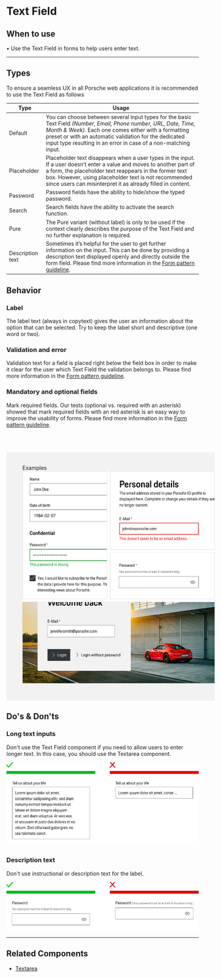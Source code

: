 # Text Field

## When to use

  • Use the Text Field in forms to help users enter text.


---

## Types

To ensure a seamless UX in all Porsche web applications it is recommended to use the Text Field as follows

| Type | Usage |
|----|----|
| Default | You can choose between several input types for the basic Text Field _(Number, Email, Phone number, URL, Date, Time, Month & Week)_. Each one comes either with a formatting preset or with an automatic validation for the dedicated input type resulting in an error in case of a non-matching input.  |
| Placeholder | Placeholder text disappears when a user types in the input. If a user doesn’t enter a value and moves to another part of a form, the placeholder text reappears in the former text box. However, using placeholder text is not recommended since users can misinterpret it as already filled in content.  |
| Password | Password fields have the ability to hide/show the typed password.  |
| Search | Search fields have the ability to activate the search function.    |
| Pure | The Pure variant (without label) is only to be used if the context clearly describes the purpose of the Text Field and no further explanation is required.    |
| Description text | Sometimes it’s helpful for the user to get further information on the input. This can be done by providing a description text displayed openly and directly outside the form field. Please find more information in the [Form pattern guideline](/patterns/forms).    |


## Behavior

### Label
The label text (always in copytext) gives the user an information about the option that can be selected. Try to keep the label short and descriptive (one  word or two).

### Validation and error
Validation text for a field is placed right below the field box in order to make it clear for the user which Text Field the validation belongs to.
Please find more information in the [Form pattern guideline](/patterns/forms).

### Mandatory and optional fields
Mark required fields. Our tests (optional vs. required with an asterisk) showed that mark required fields with an red asterisk is an easy way to improve the usability of forms. Please find more information in the [Form pattern guideline](/patterns/forms).

<div style="background:#F2F2F2; width:100%; margin-top: 64px; padding-top: 32px; padding-left: 42px; padding-bottom: 42px;">
    <p-headline variant="headline-3" tag="h3" style="margin-bottom: 24px;">Examples</p-headline>
    <img src="./assets/text-field-examples.png" alt="Examples for text field usage" />
</div>

## Do's & Don'ts

### Long text inputs
Don't use the Text Field component if you need to allow users to enter longer text. In this case, you should use the Textarea component.

![Longer Text in Text Field](./assets/textfield-dont-long-text-inputs.png)

### Description text
Don't use instructional or description text for the label.

![How to use description text](./assets/textfield-dont-description-text.png)

---

## Related Components

* [Textarea](/components/textarea)

